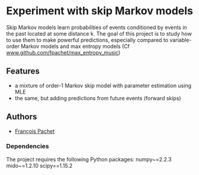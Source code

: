 # Experiment with skip Markov models

Skip Markov models learn probabilities of events conditioned by events in the past located at some distance k.
The goal of this project is to study how to use them to make powerful predictions, especially compared to variable-order Markov models and max entropy models (Cf www.github.com/fpachet/max_entropy_music)


## Features

- a mixture of order-1 Markov skip model with parameter estimation using MLE
- the same, but adding predictions from future events (forward skips)

## Authors
- [François Pachet](https://github.com/fpachet)

### Dependencies

The project requires the following Python packages:
numpy~=2.2.3
mido~=1.2.10
scipy==1.15.2



